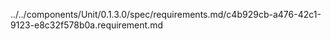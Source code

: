 ../../components/Unit/0.1.3.0/spec/requirements.md/c4b929cb-a476-42c1-9123-e8c32f578b0a.requirement.md